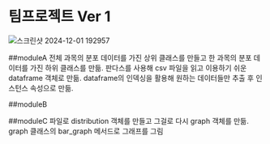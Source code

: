 # 팀프로젝트 Ver 1

![스크린샷 2024-12-01 192957](https://github.com/user-attachments/assets/a2a7adef-f94d-45f6-b737-a1284aa0b772)

##moduleA
전체 과목의 분포 데이터를 가진 상위 클래스를 만들고 한 과목의 분포 데이터를 가진 하위 클래스를 만듦.
판다스를 사용해 csv 파일을 읽고 이용하기 쉬운 dataframe 객체로 만듦.
dataframe의 인덱싱을 활용해 원하는 데이터들만 추출 후 인스턴스 속성으로 만듦.

##moduleB

##moduleC
파일로 distribution 객체를 만들고 그걸로 다시 graph 객체를 만듦.
graph 클래스의 bar_graph 메서드로 그래프를 그림

